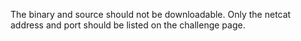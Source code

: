 The binary and source should not be downloadable. Only the netcat address and
port should be listed on the challenge page.
